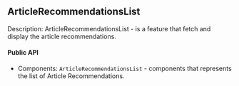 ## ArticleRecommendationsList

Description: ArticleRecommendationsList - is a feature that fetch and display the article recommendations.

#### Public API

 - Components:
`ArticleRecommendationsList` - components that represents the list of Article Recommendations.